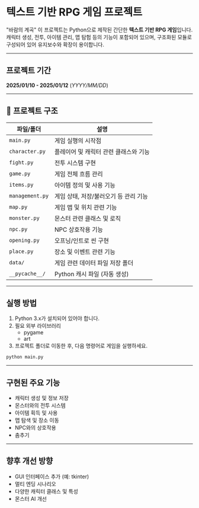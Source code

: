 # 텍스트 기반 RPG 게임 프로젝트
"바람의 계곡"
이 프로젝트는 Python으로 제작된 간단한 **텍스트 기반 RPG 게임**입니다. 캐릭터 생성, 전투, 아이템 관리, 맵 탐험 등의 기능이 포함되어 있으며, 구조화된 모듈로 구성되어 있어 유지보수와 확장이 용이합니다.

---

## 프로젝트 기간

**2025/01/10 - 2025/01/12**  (_YYYY/MM/DD_)

---
## 📁 프로젝트 구조

| 파일/폴더 | 설명 |
|-----------|------|
| `main.py` | 게임 실행의 시작점 |
| `character.py` | 플레이어 및 캐릭터 관련 클래스와 기능 |
| `fight.py` | 전투 시스템 구현 |
| `game.py` | 게임 전체 흐름 관리 |
| `items.py` | 아이템 정의 및 사용 기능 |
| `management.py` | 게임 상태, 저장/불러오기 등 관리 기능 |
| `map.py` | 게임 맵 및 위치 관련 기능 |
| `monster.py` | 몬스터 관련 클래스 및 로직 |
| `npc.py` | NPC 상호작용 기능 |
| `opening.py` | 오프닝/인트로 씬 구현 |
| `place.py` | 장소 및 이벤트 관련 기능 |
| `data/` | 게임 관련 데이터 파일 저장 폴더 |
| `__pycache__/` | Python 캐시 파일 (자동 생성) |

---

## 실행 방법

1. Python 3.x가 설치되어 있어야 합니다.
2. 필요 외부 라이브러리
   - pygame
   - art
4. 프로젝트 폴더로 이동한 후, 다음 명령어로 게임을 실행하세요.

```bash
python main.py
```

---

## 구현된 주요 기능
- 캐릭터 생성 및 정보 저장
- 몬스터와의 전투 시스템
- 아이템 획득 및 사용
- 맵 탐색 및 장소 이동
- NPC와의 상호작용
- 춤추기

---

## 향후 개선 방향
- GUI 인터페이스 추가 (예: tkinter)
- 멀티 엔딩 시나리오
- 다양한 캐릭터 클래스 및 특성
- 몬스터 AI 개선
